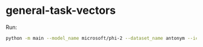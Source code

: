 # general-task-vectors


Run:
```bash
python -m main --model_name microsoft/phi-2 --dataset_name antonym --icl_examples 4 --batchsize 32
```
